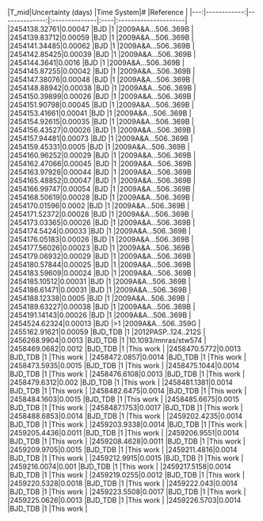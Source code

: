 |T_mid|Uncertainty (days)           |Time System|#                                            |Reference                               |
|---:|------------:|--------------:|:--------------|:----|:---------------------|
|2454138.32761|0.00047                      |BJD        |1                                            |2009A&A...506..369B                     |
|2454139.83712|0.00059                      |BJD        |1                                            |2009A&A...506..369B                     |
|2454141.34485|0.00062                      |BJD        |1                                            |2009A&A...506..369B                     |
|2454142.85425|0.00039                      |BJD        |1                                            |2009A&A...506..369B                     |
|2454144.3641|0.0016                       |BJD        |1                                            |2009A&A...506..369B                     |
|2454145.87255|0.00042                      |BJD        |1                                            |2009A&A...506..369B                     |
|2454147.38076|0.00048                      |BJD        |1                                            |2009A&A...506..369B                     |
|2454148.88942|0.00038                      |BJD        |1                                            |2009A&A...506..369B                     |
|2454150.39899|0.00026                      |BJD        |1                                            |2009A&A...506..369B                     |
|2454151.90798|0.00045                      |BJD        |1                                            |2009A&A...506..369B                     |
|2454153.41661|0.00041                      |BJD        |1                                            |2009A&A...506..369B                     |
|2454154.92615|0.00035                      |BJD        |1                                            |2009A&A...506..369B                     |
|2454156.43527|0.00026                      |BJD        |1                                            |2009A&A...506..369B                     |
|2454157.94481|0.00073                      |BJD        |1                                            |2009A&A...506..369B                     |
|2454159.45331|0.0005                       |BJD        |1                                            |2009A&A...506..369B                     |
|2454160.96252|0.00029                      |BJD        |1                                            |2009A&A...506..369B                     |
|2454162.47066|0.00045                      |BJD        |1                                            |2009A&A...506..369B                     |
|2454163.97926|0.00044                      |BJD        |1                                            |2009A&A...506..369B                     |
|2454165.48852|0.00047                      |BJD        |1                                            |2009A&A...506..369B                     |
|2454166.99747|0.00054                      |BJD        |1                                            |2009A&A...506..369B                     |
|2454168.50619|0.00028                      |BJD        |1                                            |2009A&A...506..369B                     |
|2454170.01596|0.0002                       |BJD        |1                                            |2009A&A...506..369B                     |
|2454171.52372|0.00028                      |BJD        |1                                            |2009A&A...506..369B                     |
|2454173.03365|0.00026                      |BJD        |1                                            |2009A&A...506..369B                     |
|2454174.5424|0.00033                      |BJD        |1                                            |2009A&A...506..369B                     |
|2454176.05183|0.00026                      |BJD        |1                                            |2009A&A...506..369B                     |
|2454177.56026|0.00023                      |BJD        |1                                            |2009A&A...506..369B                     |
|2454179.06932|0.00029                      |BJD        |1                                            |2009A&A...506..369B                     |
|2454180.57844|0.00025                      |BJD        |1                                            |2009A&A...506..369B                     |
|2454183.59609|0.00024                      |BJD        |1                                            |2009A&A...506..369B                     |
|2454185.10512|0.00031                      |BJD        |1                                            |2009A&A...506..369B                     |
|2454186.61471|0.00031                      |BJD        |1                                            |2009A&A...506..369B                     |
|2454188.12338|0.0005                       |BJD        |1                                            |2009A&A...506..369B                     |
|2454189.63227|0.00038                      |BJD        |1                                            |2009A&A...506..369B                     |
|2454191.14143|0.00026                      |BJD        |1                                            |2009A&A...506..369B                     |
|2454524.62324|0.00013                      |BJD        |>1                                           |2009A&A...506..359G                     |
|2455162.91621|0.00059                      |BJD_TDB    |1                                            |2012PASP..124..212S                     |
|2456268.9904|0.0013                       |BJD_TDB    |1                                            |10.1093/mnras/stw574                    |
|2458469.0682|0.0012                       |BJD_TDB    |1                                            |This work                               |
|2458470.5772|0.0013                       |BJD_TDB    |1                                            |This work                               |
|2458472.0857|0.0014                       |BJD_TDB    |1                                            |This work                               |
|2458473.5935|0.0015                       |BJD_TDB    |1                                            |This work                               |
|2458475.1044|0.0014                       |BJD_TDB    |1                                            |This work                               |
|2458476.6108|0.0013                       |BJD_TDB    |1                                            |This work                               |
|2458479.6312|0.002                        |BJD_TDB    |1                                            |This work                               |
|2458481.1381|0.0014                       |BJD_TDB    |1                                            |This work                               |
|2458482.6475|0.0014                       |BJD_TDB    |1                                            |This work                               |
|2458484.1603|0.0015                       |BJD_TDB    |1                                            |This work                               |
|2458485.6675|0.0015                       |BJD_TDB    |1                                            |This work                               |
|2458487.1753|0.0017                       |BJD_TDB    |1                                            |This work                               |
|2458488.6853|0.0014                       |BJD_TDB    |1                                            |This work                               |
|2459202.4235|0.0014                       |BJD_TDB    |1                                            |This work                               |
|2459203.9338|0.0014                       |BJD_TDB    |1                                            |This work                               |
|2459205.4436|0.0011                       |BJD_TDB    |1                                            |This work                               |
|2459206.9551|0.0014                       |BJD_TDB    |1                                            |This work                               |
|2459208.4628|0.0011                       |BJD_TDB    |1                                            |This work                               |
|2459209.9705|0.0015                       |BJD_TDB    |1                                            |This work                               |
|2459211.4816|0.0014                       |BJD_TDB    |1                                            |This work                               |
|2459212.9915|0.0015                       |BJD_TDB    |1                                            |This work                               |
|2459216.0074|0.001                        |BJD_TDB    |1                                            |This work                               |
|2459217.5158|0.0014                       |BJD_TDB    |1                                            |This work                               |
|2459219.0255|0.0012                       |BJD_TDB    |1                                            |This work                               |
|2459220.5328|0.0018                       |BJD_TDB    |1                                            |This work                               |
|2459222.043|0.0014                       |BJD_TDB    |1                                            |This work                               |
|2459223.5508|0.0017                       |BJD_TDB    |1                                            |This work                               |
|2459225.0626|0.0013                       |BJD_TDB    |1                                            |This work                               |
|2459226.5703|0.0014                       |BJD_TDB    |1                                            |This work                               |
